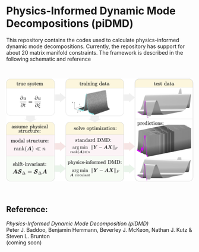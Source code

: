 # Physics-Informed Dynamic Mode Decompositions (piDMD)
This repository contains the codes used to calculate physics-informed dynamic mode decompositions.
Currently, the repository has support for about 20 matrix manifold constraints.
The framework is described in the following schematic and reference

<br/>
<p align="center"> 
<img src="examples/schematic.png?raw=true" width="700px">
</p>
<br/>

## Reference:
_Physics-Informed Dynamic Mode Decomposition (piDMD)_  
Peter J. Baddoo, Benjamin Herrmann, Beverley J. McKeon, Nathan J. Kutz & Steven L. Brunton  
(coming soon)
